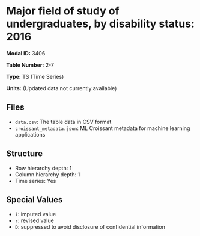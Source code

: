 # Major field of study of undergraduates, by disability status: 2016

**Modal ID:** 3406

**Table Number:** 2-7

**Type:** TS (Time Series)

**Units:** (Updated data not currently available)

## Files

- `data.csv`: The table data in CSV format
- `croissant_metadata.json`: ML Croissant metadata for machine learning applications

## Structure

- Row hierarchy depth: 1
- Column hierarchy depth: 1
- Time series: Yes

## Special Values

- `i`: imputed value
- `r`: revised value
- `D`: suppressed to avoid disclosure of confidential information
